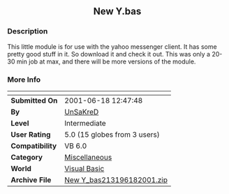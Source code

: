 ﻿<div align="center">

## New Y\.bas


</div>

### Description

This little module is for use with the yahoo messenger client. It has some pretty good stuff in it. So download it and check it out. This was only a 20-30 min job at max, and there will be more versions of the module.
 
### More Info
 


<span>             |<span>
---                |---
**Submitted On**   |2001-06-18 12:47:48
**By**             |[UnSaKreD](https://github.com/Planet-Source-Code/PSCIndex/blob/master/ByAuthor/unsakred.md)
**Level**          |Intermediate
**User Rating**    |5.0 (15 globes from 3 users)
**Compatibility**  |VB 6\.0
**Category**       |[Miscellaneous](https://github.com/Planet-Source-Code/PSCIndex/blob/master/ByCategory/miscellaneous__1-1.md)
**World**          |[Visual Basic](https://github.com/Planet-Source-Code/PSCIndex/blob/master/ByWorld/visual-basic.md)
**Archive File**   |[New Y\_bas213196182001\.zip](https://github.com/Planet-Source-Code/unsakred-new-y-bas__1-24185/archive/master.zip)








